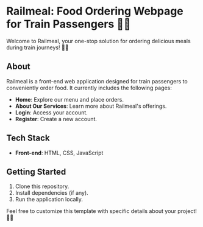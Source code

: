 # Railmeal: Food Ordering Webpage for Train Passengers 🚂🍔

Welcome to Railmeal, your one-stop solution for ordering delicious meals during train journeys! 🥪🥤

## About
Railmeal is a front-end web application designed for train passengers to conveniently order food. It currently includes the following pages:

- **Home**: Explore our menu and place orders.
- **About Our Services**: Learn more about Railmeal's offerings.
- **Login**: Access your account.
- **Register**: Create a new account.

## Tech Stack
- **Front-end**: HTML, CSS, JavaScript

## Getting Started
1. Clone this repository.
2. Install dependencies (if any).
3. Run the application locally.

Feel free to customize this template with specific details about your project! 🎉✨

